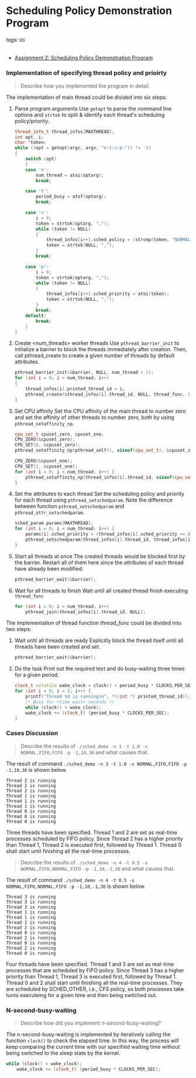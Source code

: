 Scheduling Policy Demonstration Program
===

###### tags: `OS`

* [Assignment 2: Scheduling Policy Demonstration Program](https://hackmd.io/@Cycatz/HyhStPHHj)

### Implementation of specifying thread policy and prioirty
> Describe how you implemented the program in detail.

The implementation of main thread could be divided into six steps:
1. Parse program arguments
    Use `getopt` to parse the command line options and `strtok` to split & identify each thread's scheduling policy/priority.
    ```cpp
    thread_info_t thread_infos[MAXTHREAD];
    int opt, i;
    char *token;
    while ((opt = getopt(argc, argv, "n:t:s:p:")) != -1)
    {
        switch (opt)
        {
        case 'n':
            num_thread = atoi(optarg);
            break;

        case 't':
            period_busy = atof(optarg);
            break;

        case 's':
            i = 0;
            token = strtok(optarg, ",");
            while (token != NULL)
            {
                thread_infos[i++].sched_policy = (strcmp(token, "NORMAL") == 0) ? SCHED_OTHER : SCHED_FIFO;
                token = strtok(NULL, ",");
            }
            break;

        case 'p':
            i = 0;
            token = strtok(optarg, ",");
            while (token != NULL)
            {
                thread_infos[i++].sched_priority = atoi(token);
                token = strtok(NULL, ",");
            }
            break;
        default:
            break;
        }
    }
    ```
2. Create <num_threads> worker threads
    Use `pthread_barrier_init` to initialize a barrier to block the threads immediately after creation. Then, call pthread_create to create a given number of threads by default attributes.
    ```cpp
    pthread_barrier_init(&barrier, NULL, num_thread + 1);
    for (int i = 0; i < num_thread; i++)
    {
        thread_infos[i].printed_thread_id = i;
        pthread_create(&thread_infos[i].thread_id, NULL, thread_func, (void *) &thread_infos[i].printed_thread_id);
    }
    ```

    
3. Set CPU affinity
    Set the CPU affinity of the main thread to number zero and set the affinity of other threads to number zero, both by using `pthread_setaffinity_np`.
    ```cpp
    cpu_set_t cpuset_zero, cpuset_one;
    CPU_ZERO(&cpuset_zero);
    CPU_SET(0, &cpuset_zero);
    pthread_setaffinity_np(pthread_self(), sizeof(cpu_set_t), &cpuset_zero);
    
    CPU_ZERO(&cpuset_one);
    CPU_SET(1, &cpuset_one);
    for (int i = 0; i < num_thread; i++) {
        pthread_setaffinity_np(thread_infos[i].thread_id, sizeof(cpu_set_t), &cpuset_one); 
    }

    ```
4. Set the attributes to each thread
    Set the scheduling policy and priority for each thread using `pthread_setschedparam`. Note the difference between function `pthread_setschedparam` and `pthread_attr_setschedparam`.
    ```cpp
    sched_param params[MAXTHREAD];
    for (int i = 0; i < num_thread; i++) {
        params[i].sched_priority = (thread_infos[i].sched_priority >= 0) ? thread_infos[i].sched_priority : 0;
        pthread_setschedparam(thread_infos[i].thread_id, thread_infos[i].sched_policy, &params[i]);        
    }    
    ```
5. Start all threads at once
    The created threads would be blocked first by the barrier. Restart all of them here since the attributes of each thread have already been modified.
    ```cpp
    pthread_barrier_wait(&barrier);
    ```
6. Wait for all threads to finish
    Wait until all created thread finish executing `thread_func`
    ```cpp
    for (int i = 0; i < num_thread; i++)
        pthread_join(thread_infos[i].thread_id, NULL);
    ```

The implementation of thread function *thread_func* could be divided into two steps:
1. Wait until all threads are ready
    Explicitly block the thread itself until all threads have been created and set.
    ```cpp
    pthread_barrier_wait(&barrier);
    ```
2. Do the task
    Print out the required text and do busy-waiting three times for a given period.
    ```cpp
    clock_t volatile wake_clock = clock() + period_busy * CLOCKS_PER_SEC;
    for (int i = 0; i < 3; i++) {
        printf("Thread %d is running\n", *((int *) printed_thread_id));
        /* Busy for <time_wait> seconds */
        while (clock() < wake_clock);
        wake_clock += (clock_t) (period_busy * CLOCKS_PER_SEC);
    }
    ```

### Cases Discussion
> Describe the results of `./sched_demo -n 3 -t 1.0 -s NORMAL,FIFO,FIFO -p -1,10,30` and what causes that.

The result of command `./sched_demo -n 3 -t 1.0 -s NORMAL,FIFO,FIFO -p -1,10,30` is shown below.
```
Thread 2 is running
Thread 2 is running
Thread 2 is running
Thread 1 is running
Thread 1 is running
Thread 1 is running
Thread 0 is running
Thread 0 is running
Thread 0 is running
```
Three threads have been specified. Thread 1 and 2 are set as real-time processes scheduled by FIFO policy. Since Thread 2 has a higher priority than Thread 1, Thread 2 is executed first, followed by Thread 1. Thread 0 shall start until finishing all the real-time processes. 

> Describe the results of `./sched_demo -n 4 -t 0.5 -s NORMAL,FIFO,NORMAL,FIFO -p -1,10,-1,30` and what causes that.

The result of command `./sched_demo -n 4 -t 0.5 -s NORMAL,FIFO,NORMAL,FIFO -p -1,10,-1,30` is shown below.
```
Thread 3 is running
Thread 3 is running
Thread 3 is running
Thread 1 is running
Thread 1 is running
Thread 1 is running
Thread 2 is running
Thread 0 is running
Thread 2 is running
Thread 0 is running
Thread 2 is running
Thread 0 is running
```
Four threads have been specified. Thread 1 and 3 are set as real-time processes that are scheduled by FIFO policy. Since Thread 3 has a higher priority than Thread 1, Thread 3 is executed first, followed by Thread 1. Thread 0 and 2 shall start until finishing all the real-time processes. They are scheduled by SCHED_OTHER, i.e., CFS policy, so both processes take turns executeing for a given time and then being switched out.

### N-second-busy-waiting
> Describe how did you implement n-second-busy-waiting?

The n-second-busy-waiting is implemented by iteratively calling the function `clock()` to check the elapsed time. In this way, the process will keep comparing the current time with our specified waiting time without being switched to the sleep state by the kernel.

```cpp
while (clock() < wake_clock);
    wake_clock += (clock_t) (period_busy * CLOCKS_PER_SEC);
```